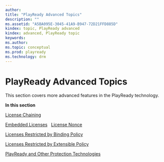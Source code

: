 ```yaml
---
author:
title: "PlayReady Advanced Topics"
description: ""
ms.assetid: "A5BA095E-3045-41A9-B947-72D21FFD885D"
kindex: topic, PlayReady advanced
kindex: advanced, PlayReady topic
keywords:
ms.author:
ms.topic: conceptual
ms.prod: playready
ms.technology: drm
---
```



# PlayReady Advanced Topics

This section covers more advanced features in the PlayReady technology.

**In this section**

[License Chaining](licensechaining.md)

[Embedded Licenses](embeddedlicenses.md)
 
[License Nonce](licensenonce.md) 

[Licenses Restricted by Binding Policy](licensesrestrictedbybindingpolicy.md) 

[Licenses Restricted by Extensible Policy](licensesrestrictedbyextensiblepolicy.md) 

[PlayReady and Other Protection Technologies](playreadyandotherprotectiontechnologies.md) 




